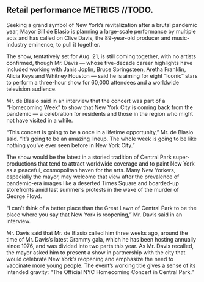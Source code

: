 ## Retail performance METRICS //TODO.
Seeking a grand symbol of New York’s revitalization after a brutal pandemic year, Mayor Bill de Blasio is planning a large-scale performance by multiple acts and has called on Clive Davis, the 89-year-old producer and music-industry eminence, to pull it together.

The show, tentatively set for Aug. 21, is still coming together, with no artists confirmed, though Mr. Davis — whose five-decade career highlights have included working with Janis Joplin, Bruce Springsteen, Aretha Franklin, Alicia Keys and Whitney Houston — said he is aiming for eight “iconic” stars to perform a three-hour show for 60,000 attendees and a worldwide television audience.

Mr. de Blasio said in an interview that the concert was part of a “Homecoming Week” to show that New York City is coming back from the pandemic — a celebration for residents and those in the region who might not have visited in a while.

“This concert is going to be a once in a lifetime opportunity,” Mr. de Blasio said. “It’s going to be an amazing lineup. The whole week is going to be like nothing you’ve ever seen before in New York City.”

The show would be the latest in a storied tradition of Central Park super-productions that tend to attract worldwide coverage and to paint New York as a peaceful, cosmopolitan haven for the arts. Many New Yorkers, especially the mayor, may welcome that view after the prevalence of pandemic-era images like a deserted Times Square and boarded-up storefronts amid last summer’s protests in the wake of the murder of George Floyd.

“I can’t think of a better place than the Great Lawn of Central Park to be the place where you say that New York is reopening,” Mr. Davis said in an interview.

Mr. Davis said that Mr. de Blasio called him three weeks ago, around the time of Mr. Davis’s latest Grammy gala, which he has been hosting annually since 1976, and was divided into two parts this year. As Mr. Davis recalled, the mayor asked him to present a show in partnership with the city that would celebrate New York’s reopening and emphasize the need to vaccinate more young people. The event’s working title gives a sense of its intended gravity: “The Official NYC Homecoming Concert in Central Park.”